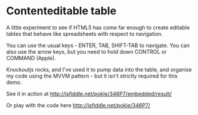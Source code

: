 Contenteditable table
====

A little experiment to see if HTML5 has come far enough to create editable tables that behave like spreadsheets with respect to navigation.

You can use the usual keys - ENTER, TAB, SHIFT-TAB to navigate. You can also use the arrow keys, but you need to hold down CONTROL or COMMAND (Apple).

Knockoutjs rocks, and I've used it to pump data into the table, and organise my code using the MVVM pattern - but it isn't strictly required for this demo.

See it in action at http://jsfiddle.net/pokle/346P7/embedded/result/

Or play with the code here http://jsfiddle.net/pokle/346P7/
